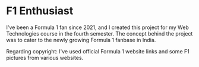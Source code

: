 # F1 Enthusiast
I've been a Formula 1 fan since 2021, and I created this project for my Web Technologies course in the fourth semester. 
The concept behind the project was to cater to the newly growing Formula 1 fanbase in India.

Regarding copyright:
I've used official Formula 1 website links and some F1 pictures from various websites.
